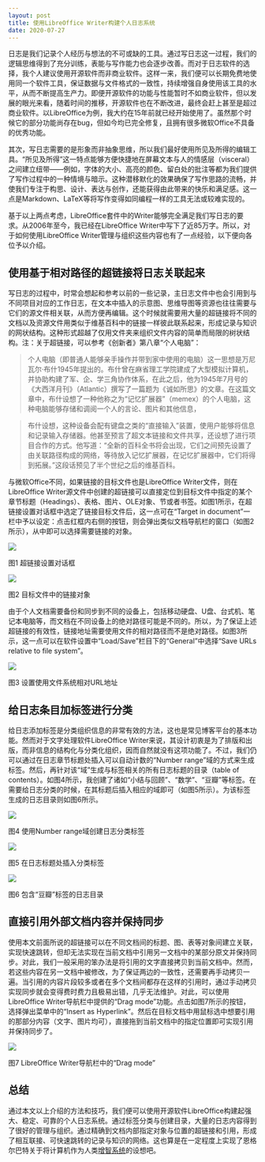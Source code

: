 ```yaml
---
layout: post
title: 使用LibreOffice Writer构建个人日志系统
date: 2020-07-27
---
```


日志是我们记录个人经历与想法的不可或缺的工具。通过写日志这一过程，我们的逻辑思维得到了充分训练，表能与写作能力也会逐步改善。而对于日志软件的选择，我个人建议使用开源软件而非商业软件。这样一来，我们便可以长期免费地使用同一个软件工具，保证数据与文件格式的一致性，持续增强自身使用该工具的水平，从而不断提高生产力。即便开源软件的功能与性能暂时不如商业软件，但以发展的眼光来看，随着时间的推移，开源软件也在不断改进，最终会赶上甚至是超过商业软件。以LibreOffice为例，我大约在15年前就已经开始使用了。虽然那个时候它的部分功能尚存在bug，但如今均已完全修复，且拥有很多微软Office不具备的优秀功能。

其次，写日志需要的是形象而非抽象思维，所以我们最好使用所见及所得的编辑工具。“所见及所得”这一特点能够方便快捷地在屏幕文本与人的情感层（visceral）之间建立纽带——例如，字体的大小、高亮的颜色、留白处的批注等都为我们提供了写作过程中的一种情境与暗示。这种潜移默化的效果确保了写作思路的流畅，并使我们专注于构思、设计、表达与创作，还能获得由此带来的快乐和满足感。这一点是Markdown、LaTeX等将写作变得如同编程一样的工具无法或较难实现的。

基于以上两点考虑，LibreOffice套件中的Writer能够完全满足我们写日志的要求。从2006年至今，我已经在LibreOffice Writer中写下了近85万字。所以，对于如何使用LibreOffice Writer管理与组织这些内容也有了一点经验，以下便向各位予以介绍。

## 使用基于相对路径的超链接将日志关联起来

写日志的过程中，时常会想起和参考以前的一些记录，主日志文件中也会引用到与不同项目对应的工作日志，在文本中插入的示意图、思维导图等资源也往往需要与它们的源文件相关联，从而方便再编辑。这个时候就需要用大量的超链接将不同的文档以及资源文件用类似于维基百科中的链接一样彼此联系起来，形成记录与知识的网状结构。这种形式超越了仅用文件夹来组织文件内容的简单而局限的树状结构。注：关于超链接，可以参考《创新者》第八章“个人电脑”：

> 个人电脑（即普通人能够亲手操作并带到家中使用的电脑）这一思想是万尼瓦尔·布什1945年提出的。布什曾在麻省理工学院建成了大型模拟计算机，并协助构建了军、企、学三角协作体系，在此之后，他为1945年7月号的《大西洋月刊》（Atlantic）撰写了一篇题为《诚如所思》的文章。在这篇文章中，布什设想了一种他称之为“记忆扩展器”（memex）的个人电脑，这种电脑能够存储和调阅一个人的言论、图片和其他信息，

> 布什设想，这种设备会配有键盘之类的“直接输入”装置，使用户能够将信息和记录输入存储器。他甚至预言了超文本链接和文件共享，还设想了进行项目合作的方式。他写道：“全新的百科全书将会出现，它们之间预先设置了由关联路径构成的网络，等待放入记忆扩展器，在记忆扩展器中，它们将得到拓展。”这段话预见了半个世纪之后的维基百科。

与微软Office不同，如果链接的目标文件也是LibreOffice Writer文件，则在LibreOffice Writer源文件中创建的超链接可以直接定位到目标文件中指定的某个章节标题（Headings）、表格、图片、OLE对象、节或者书签。如图1所示，在超链接设置对话框中选定了链接目标文件后，这一点可在“Target in document”一栏中予以设定：点击红框内右侧的按钮，则会弹出类似文档导航栏的窗口（如图2所示），从中即可以选择需要链接的对象。

![](/figures/p74682092.jpg)

图1 超链接设置对话框

![](/figures/p74682096.jpg)

图2 目标文件中的链接对象

由于个人文档需要备份和同步到不同的设备上，包括移动硬盘、U盘、台式机、笔记本电脑等，而文档在不同设备上的绝对路径可能是不同的。所以，为了保证上述超链接的有效性，链接地址需要使用文件的相对路径而不是绝对路径。如图3所示，这一点可以在软件设置中“Load/Save”栏目下的“General”中选择“Save URLs relative to file system”。

![](/figures/p74682110.jpg)

图3 设置使用文件系统相对URL地址

## 给日志条目加标签进行分类

给日志添加标签是分类组织信息的非常有效的方法，这也是常见博客平台的基本功能。然而对于文字处理软件LibreOffice Writer来说，其设计初衷是为了排版和出版，而非信息的结构化与分类化组织，因而自然就没有这项功能了。不过，我们仍可以通过在日志章节标题处插入可以自动计数的“Number range”域的方式来生成标签。然后，再针对该“域”生成与标签相关的所有日志标题的目录（table of contents）。如图4所示，我创建了诸如“小结与回顾”、“数学”、“豆瓣”等标签。在需要给日志分类的时候，在其标题后插入相应的域即可（如图5所示）。为该标签生成的日志目录则如图6所示。

![](/figures/p74682116.jpg)

图4 使用Number range域创建日志分类标签

![](/figures/p74682118.jpg)

图5 在日志标题处插入分类标签

![](/figures/p74682120.jpg)

图6 包含“豆瓣”标签的日志目录

## 直接引用外部文档内容并保持同步

使用本文前面所说的超链接可以在不同文档间的标题、图、表等对象间建立关联，实现快速跳转，但却无法实现在当前文档中引用另一文档中的某部分原文并保持同步。对此，我们一般采用的笨办法是将引用的文字直接拷贝到当前文档中。然而，若这些内容在另一文档中被修改，为了保证两边的一致性，还需要再手动拷贝一遍。当引用的内容片段较多或者在多个文档间都存在这样的引用时，通过手动拷贝实现同步就会变得费时费力且极易出错，几乎无法维护。对此，可以使用LibreOffice Writer导航栏中提供的“Drag mode”功能。点击如图7所示的按钮，选择弹出菜单中的“Insert as Hyperlink”。然后在目标文档中用鼠标选中想要引用的那部分内容（文字、图片均可），直接拖到当前文档中的指定位置即可实现引用并保持同步了。

![](/figures/p74682121.jpg)

图7 LibreOffice Writer导航栏中的“Drag mode”

## 总结

通过本文以上介绍的方法和技巧，我们便可以使用开源软件LibreOffice构建起强大、稳定、可靠的个人日志系统。通过标签分类与创建目录，大量的日志内容得到了很好的管理与组织。通过精确到文档内部指定对象与位置的超链接和引用，形成了相互联接、可快速跳转的记录与知识的网络。这也算是在一定程度上实现了恩格尔巴特关于将计算机作为人类[增智系统](https://book.douban.com/annotation/48695180/)的设想吧。
